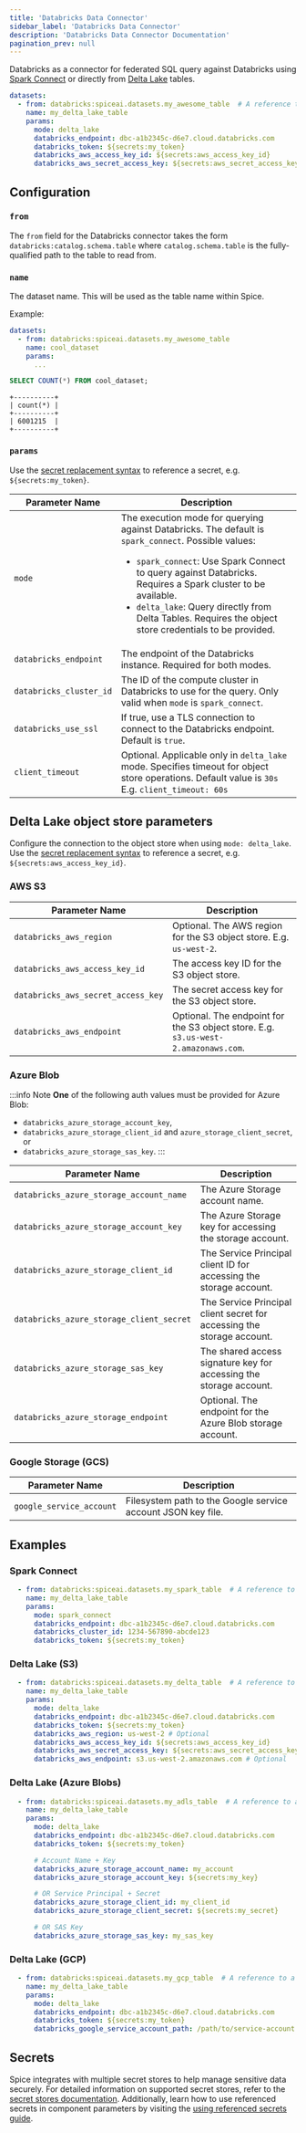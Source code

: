 ```yaml
---
title: 'Databricks Data Connector'
sidebar_label: 'Databricks Data Connector'
description: 'Databricks Data Connector Documentation'
pagination_prev: null
---
```


Databricks as a connector for federated SQL query against Databricks using [Spark Connect](https://www.databricks.com/blog/2022/07/07/introducing-spark-connect-the-power-of-apache-spark-everywhere.html) or directly from [Delta Lake](https://delta.io/) tables.

```yaml
datasets:
  - from: databricks:spiceai.datasets.my_awesome_table  # A reference to a table in the Databricks unity catalog
    name: my_delta_lake_table
    params:
      mode: delta_lake
      databricks_endpoint: dbc-a1b2345c-d6e7.cloud.databricks.com
      databricks_token: ${secrets:my_token}
      databricks_aws_access_key_id: ${secrets:aws_access_key_id}
      databricks_aws_secret_access_key: ${secrets:aws_secret_access_key}
```

## Configuration

### `from`

The `from` field for the Databricks connector takes the form `databricks:catalog.schema.table` where `catalog.schema.table` is the fully-qualified path to the table to read from.

### `name`

The dataset name. This will be used as the table name within Spice.

Example:
```yaml
datasets:
  - from: databricks:spiceai.datasets.my_awesome_table
    name: cool_dataset
    params:
      ...
```

```sql
SELECT COUNT(*) FROM cool_dataset;
```

```shell
+----------+
| count(*) |
+----------+
| 6001215  |
+----------+
```

### `params`

Use the [secret replacement syntax](../secret-stores/index.md) to reference a secret, e.g. `${secrets:my_token}`.

| Parameter Name          | Description                                                                                                                                                                                                                                                                                                                        |
| ----------------------- | ---------------------------------------------------------------------------------------------------------------------------------------------------------------------------------------------------------------------------------------------------------------------------------------------------------------------------------- |
| `mode`                  | The execution mode for querying against Databricks. The default is `spark_connect`. Possible values:<br />  <ul><li>`spark_connect`: Use Spark Connect to query against Databricks. Requires a Spark cluster to be available.</li><li>`delta_lake`: Query directly from Delta Tables. Requires the object store credentials to be provided.</li></ul> |
| `databricks_endpoint`   | The endpoint of the Databricks instance. Required for both modes.                                                                                                                                                                                                                                                                  |
| `databricks_cluster_id` | The ID of the compute cluster in Databricks to use for the query. Only valid when `mode` is `spark_connect`.                                                                                                                                                                                                                       |
| `databricks_use_ssl`    | If true, use a TLS connection to connect to the Databricks endpoint. Default is `true`.                                                                                                                                                                                                                                            |
| `client_timeout`        | Optional. Applicable only in `delta_lake` mode. Specifies timeout for object store operations. Default value is `30s` E.g. `client_timeout: 60s`                                                                                                                                                                                   |

## Delta Lake object store parameters

Configure the connection to the object store when using `mode: delta_lake`. Use the [secret replacement syntax](../secret-stores/index.md) to reference a secret, e.g. `${secrets:aws_access_key_id}`.

### AWS S3

| Parameter Name                     | Description                                                                        |
| ---------------------------------- | ---------------------------------------------------------------------------------- |
| `databricks_aws_region`            | Optional. The AWS region for the S3 object store. E.g. `us-west-2`.                |
| `databricks_aws_access_key_id`     | The access key ID for the S3 object store.                                         |
| `databricks_aws_secret_access_key` | The secret access key for the S3 object store.                                     |
| `databricks_aws_endpoint`          | Optional. The endpoint for the S3 object store. E.g. `s3.us-west-2.amazonaws.com`. |

### Azure Blob

:::info Note
**One** of the following auth values must be provided for Azure Blob:

- `databricks_azure_storage_account_key`, 
- `databricks_azure_storage_client_id` and `azure_storage_client_secret`, or 
- `databricks_azure_storage_sas_key`.
:::

| Parameter Name                           | Description                                                            |
| ---------------------------------------- | ---------------------------------------------------------------------- |
| `databricks_azure_storage_account_name`  | The Azure Storage account name.                                        |
| `databricks_azure_storage_account_key`   | The Azure Storage key for accessing the storage account.        |
| `databricks_azure_storage_client_id`     | The Service Principal client ID for accessing the storage account.     |
| `databricks_azure_storage_client_secret` | The Service Principal client secret for accessing the storage account. |
| `databricks_azure_storage_sas_key`       | The shared access signature key for accessing the storage account.     |
| `databricks_azure_storage_endpoint`      | Optional. The endpoint for the Azure Blob storage account.             |

### Google Storage (GCS)

| Parameter Name           | Description                                                  |
| ------------------------ | ------------------------------------------------------------ |
| `google_service_account` | Filesystem path to the Google service account JSON key file. |

## Examples

### Spark Connect

```yaml
  - from: databricks:spiceai.datasets.my_spark_table  # A reference to a table in the Databricks unity catalog
    name: my_delta_lake_table
    params:
      mode: spark_connect
      databricks_endpoint: dbc-a1b2345c-d6e7.cloud.databricks.com
      databricks_cluster_id: 1234-567890-abcde123
      databricks_token: ${secrets:my_token}
```

### Delta Lake (S3)

```yaml
  - from: databricks:spiceai.datasets.my_delta_table  # A reference to a table in the Databricks unity catalog
    name: my_delta_lake_table
    params:
      mode: delta_lake
      databricks_endpoint: dbc-a1b2345c-d6e7.cloud.databricks.com
      databricks_token: ${secrets:my_token}
      databricks_aws_region: us-west-2 # Optional
      databricks_aws_access_key_id: ${secrets:aws_access_key_id}
      databricks_aws_secret_access_key: ${secrets:aws_secret_access_key}
      databricks_aws_endpoint: s3.us-west-2.amazonaws.com # Optional
```

### Delta Lake (Azure Blobs)

```yaml
  - from: databricks:spiceai.datasets.my_adls_table  # A reference to a table in the Databricks unity catalog
    name: my_delta_lake_table
    params:
      mode: delta_lake
      databricks_endpoint: dbc-a1b2345c-d6e7.cloud.databricks.com
      databricks_token: ${secrets:my_token}

      # Account Name + Key
      databricks_azure_storage_account_name: my_account
      databricks_azure_storage_account_key: ${secrets:my_key}

      # OR Service Principal + Secret
      databricks_azure_storage_client_id: my_client_id
      databricks_azure_storage_client_secret: ${secrets:my_secret}

      # OR SAS Key
      databricks_azure_storage_sas_key: my_sas_key
```

### Delta Lake (GCP)

```yaml
  - from: databricks:spiceai.datasets.my_gcp_table  # A reference to a table in the Databricks unity catalog
    name: my_delta_lake_table
    params:
      mode: delta_lake
      databricks_endpoint: dbc-a1b2345c-d6e7.cloud.databricks.com
      databricks_token: ${secrets:my_token}
      databricks_google_service_account_path: /path/to/service-account.json
```

## Secrets

Spice integrates with multiple secret stores to help manage sensitive data securely. For detailed information on supported secret stores, refer to the [secret stores documentation](/components/secret-stores). Additionally, learn how to use referenced secrets in component parameters by visiting the [using referenced secrets guide](/components/secret-stores#using-secrets).